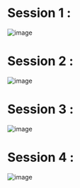 # Session 1 :
  ![image](https://user-images.githubusercontent.com/36308055/124356206-17674580-dc15-11eb-9a41-b15bd7a600df.png)

# Session 2 :
![image](https://user-images.githubusercontent.com/36308055/124356221-2bab4280-dc15-11eb-97e0-97b40f63be1b.png)

# Session 3 :
![image](https://user-images.githubusercontent.com/36308055/124356256-51d0e280-dc15-11eb-9aa7-ba7615ead174.png)

# Session 4 :
![image](https://user-images.githubusercontent.com/36308055/124356266-60b79500-dc15-11eb-91be-9e15f2ca9423.png)

